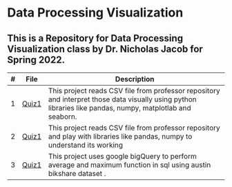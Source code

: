 # Data Processing Visualization

## This is a Repository for Data Processing Visualization class by Dr. Nicholas Jacob for Spring 2022.

|   #   | File            | Description                                        |
| :---: | --------------- | -------------------------------------------------- |
|   1   | <a href="https://github.com/aayushbhurtel/Data_Visualization/blob/main/Quiz1.ipynb"> Quiz1 </a> | This project reads CSV file from professor repository and interpret those data visually using python libraries like pandas, numpy, matplotlab and seaborn. |
|   2   | <a href="https://github.com/aayushbhurtel/Data_Visualization/blob/main/Quiz2.ipynb"> Quiz1 </a> | This project reads CSV file from professor repository and play with libraries like pandas, numpy to understand its working |
|   3   | <a href="https://github.com/aayushbhurtel/Data_Visualization/blob/main/Quiz3.ipynb"> Quiz1 </a> | This project uses google bigQuery to perform average and maximum function in sql using austin bikshare dataset . |

